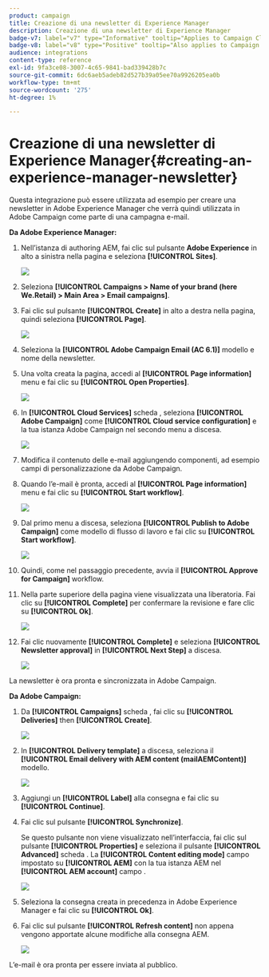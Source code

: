 ```yaml
---
product: campaign
title: Creazione di una newsletter di Experience Manager
description: Creazione di una newsletter di Experience Manager
badge-v7: label="v7" type="Informative" tooltip="Applies to Campaign Classic v7"
badge-v8: label="v8" type="Positive" tooltip="Also applies to Campaign v8"
audience: integrations
content-type: reference
exl-id: 9fa3ce08-3007-4c65-9841-bad339428b7c
source-git-commit: 6dc6aeb5adeb82d527b39a05ee70a9926205ea0b
workflow-type: tm+mt
source-wordcount: '275'
ht-degree: 1%

---
```


# Creazione di una newsletter di Experience Manager{#creating-an-experience-manager-newsletter}



Questa integrazione può essere utilizzata ad esempio per creare una newsletter in Adobe Experience Manager che verrà quindi utilizzata in Adobe Campaign come parte di una campagna e-mail.

**Da Adobe Experience Manager:**

1. Nell’istanza di authoring AEM, fai clic sul pulsante **Adobe Experience** in alto a sinistra nella pagina e seleziona **[!UICONTROL Sites]**.

   ![](assets/aem_uc_1.png)

1. Seleziona **[!UICONTROL Campaigns > Name of your brand (here We.Retail) > Main Area > Email campaigns]**.
1. Fai clic sul pulsante **[!UICONTROL Create]** in alto a destra nella pagina, quindi seleziona **[!UICONTROL Page]**.

   ![](assets/aem_uc_2.png)

1. Seleziona la **[!UICONTROL Adobe Campaign Email (AC 6.1)]** modello e nome della newsletter.
1. Una volta creata la pagina, accedi al **[!UICONTROL Page information]** menu e fai clic su **[!UICONTROL Open Properties]**.

   ![](assets/aem_uc_3.png)

1. In **[!UICONTROL Cloud Services]** scheda , seleziona **[!UICONTROL Adobe Campaign]** come **[!UICONTROL Cloud service configuration]** e la tua istanza Adobe Campaign nel secondo menu a discesa.

   ![](assets/aem_uc_4.png)

1. Modifica il contenuto delle e-mail aggiungendo componenti, ad esempio campi di personalizzazione da Adobe Campaign.
1. Quando l’e-mail è pronta, accedi al **[!UICONTROL Page information]** menu e fai clic su **[!UICONTROL Start workflow]**.

   ![](assets/aem_uc_5.png)

1. Dal primo menu a discesa, seleziona **[!UICONTROL Publish to Adobe Campaign]** come modello di flusso di lavoro e fai clic su **[!UICONTROL Start workflow]**.

   ![](assets/aem_uc_6.png)

1. Quindi, come nel passaggio precedente, avvia il **[!UICONTROL Approve for Campaign]** workflow.
1. Nella parte superiore della pagina viene visualizzata una liberatoria. Fai clic su **[!UICONTROL Complete]** per confermare la revisione e fare clic su **[!UICONTROL Ok]**.

   ![](assets/aem_uc_7.png)

1. Fai clic nuovamente **[!UICONTROL Complete]** e seleziona **[!UICONTROL Newsletter approval]** in **[!UICONTROL Next Step]** a discesa.

   ![](assets/aem_uc_8.png)

La newsletter è ora pronta e sincronizzata in Adobe Campaign.

**Da Adobe Campaign:**

1. Da **[!UICONTROL Campaigns]** scheda , fai clic su **[!UICONTROL Deliveries]** then **[!UICONTROL Create]**.

   ![](assets/aem_uc_9.png)

1. In **[!UICONTROL Delivery template]** a discesa, seleziona il **[!UICONTROL Email delivery with AEM content (mailAEMContent)]** modello.

   ![](assets/aem_uc_10.png)

1. Aggiungi un **[!UICONTROL Label]** alla consegna e fai clic su **[!UICONTROL Continue]**.
1. Fai clic sul pulsante **[!UICONTROL Synchronize]**.

   Se questo pulsante non viene visualizzato nell’interfaccia, fai clic sul pulsante **[!UICONTROL Properties]** e seleziona il pulsante **[!UICONTROL Advanced]** scheda . La **[!UICONTROL Content editing mode]** campo impostato su **[!UICONTROL AEM]** con la tua istanza AEM nel **[!UICONTROL AEM account]** campo .

   ![](assets/aem_uc_11.png)

1. Seleziona la consegna creata in precedenza in Adobe Experience Manager e fai clic su **[!UICONTROL Ok]**.
1. Fai clic sul pulsante **[!UICONTROL Refresh content]** non appena vengono apportate alcune modifiche alla consegna AEM.

   ![](assets/aem_uc_12.png)

L’e-mail è ora pronta per essere inviata al pubblico.
